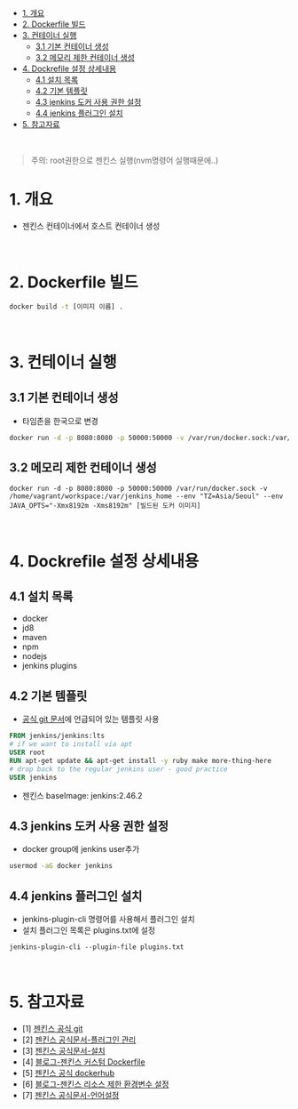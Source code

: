 - [1. 개요](#1-개요)
- [2. Dockerfile 빌드](#2-dockerfile-빌드)
- [3. 컨테이너 실행](#3-컨테이너-실행)
  - [3.1 기본 컨테이너 생성](#31-기본-컨테이너-생성)
  - [3.2 메모리 제한 컨테이너 생성](#32-메모리-제한-컨테이너-생성)
- [4. Dockrefile 설정 상세내용](#4-dockrefile-설정-상세내용)
  - [4.1 설치 목록](#41-설치-목록)
  - [4.2 기본 템플릿](#42-기본-템플릿)
  - [4.3 jenkins 도커 사용 권한 설정](#43-jenkins-도커-사용-권한-설정)
  - [4.4 jenkins 플러그인 설치](#44-jenkins-플러그인-설치)
- [5. 참고자료](#5-참고자료)

<br>

> 주의: root권한으로 젠킨스 실행(nvm명령어 실행때문에..)

# 1. 개요
* 젠킨스 컨테이너에서 호스트 컨테이너 생성

<br>

# 2. Dockerfile 빌드
```sh
docker build -t [이미지 이름] .
```

<br>

# 3. 컨테이너 실행
## 3.1 기본 컨테이너 생성
* 타임존을 한국으로 변경
```sh
docker run -d -p 8080:8080 -p 50000:50000 -v /var/run/docker.sock:/var/run/docker.sock -v /home/vagrant/workspace:/var/jenkins_home --env "TZ=Asia/Seoul" [빌드된 도커 이미지]
```

## 3.2 메모리 제한 컨테이너 생성
```
docker run -d -p 8080:8080 -p 50000:50000 /var/run/docker.sock -v /home/vagrant/workspace:/var/jenkins_home --env "TZ=Asia/Seoul" --env JAVA_OPTS="-Xmx8192m -Xms8192m" [빌드된 도커 이미지]
```

<br>

# 4. Dockrefile 설정 상세내용
## 4.1 설치 목록
* docker
* jd8
* maven
* npm
* nodejs
* jenkins plugins

## 4.2 기본 템플릿
* [공식 git 문서](https://github.com/jenkinsci/docker)에 언급되어 있는 템플릿 사용
```Dockerfile
FROM jenkins/jenkins:lts
# if we want to install via apt
USER root
RUN apt-get update && apt-get install -y ruby make more-thing-here
# drop back to the regular jenkins user - good practice
USER jenkins
```

* 젠킨스 baseImage: jenkins:2.46.2

## 4.3 jenkins 도커 사용 권한 설정
* docker group에 jenkins user추가
```sh
usermod -aG docker jenkins
```

## 4.4 jenkins 플러그인 설치
* jenkins-plugin-cli 명령어를 사용해서 플러그인 설치
* 설치 플러그인 목록은 plugins.txt에 설정
```
jenkins-plugin-cli --plugin-file plugins.txt
```

<br>

# 5. 참고자료
* [1] [젠킨스 공식 git](https://github.com/jenkinsci/docker)
* [2] [젠킨스 공식문서-플러그인 관리](https://www.jenkins.io/doc/book/managing/plugins/)
* [3] [젠킨스 공식문서-설치](https://www.jenkins.io/doc/book/installing/docker/)
* [4] [블로그-젠킨스 커스텀 Dockerfile](https://coding-start.tistory.com/329)
* [5] [젠킨스 공식 dockerhub](https://hub.docker.com/r/jenkins/jenkins)
* [6] [블로그-젠킨스 리소스 제한 환경변수 설정](https://technology.riotgames.com/news/putting-jenkins-docker-container)
* [7] [젠킨스 공식문서-언어설정](https://www.jenkins.io/doc/book/using/using-local-language/)